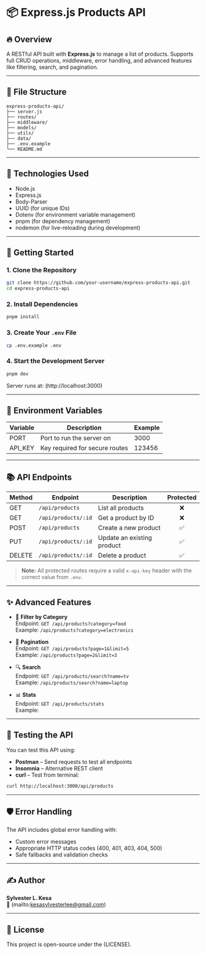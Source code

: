# 📦 Express.js Products API

## 🔥 Overview

A RESTful API built with **Express.js** to manage a list of products. Supports full CRUD operations, middleware, error handling, and advanced features like filtering, search, and pagination.

---

## 📁 File Structure

```
express-products-api/
├── server.js
├── routes/
├── middleware/
├── models/
├── utils/
├── data/
├── .env.example
└── README.md
```
---

## 🧰 Technologies Used

- Node.js
- Express.js
- Body-Parser
- UUID (for unique IDs)
- Dotenv (for environment variable management)
- pnpm (for dependency management)
- nodemon (for live-reloading during development)

---

## 🚀 Getting Started

### 1. Clone the Repository

```bash
git clone https://github.com/your-username/express-products-api.git
cd express-products-api
```

### 2. Install Dependencies

```bash
pnpm install
```

### 3. Create Your `.env` File

```bash
cp .env.example .env
```

### 4. Start the Development Server

```bash
pnpm dev
```
Server runs at: (http://localhost:3000)

---

## 🔐 Environment Variables

| Variable | Description                    | Example |
| -------- | ------------------------------ | ------- |
| PORT     | Port to run the server on      | 3000    |
| API_KEY  | Key required for secure routes | 123456  |

---

## 📚 API Endpoints

| Method | Endpoint            | Description                | Protected |
| ------ | ------------------- | -------------------------- | :-------: |
| GET    | `/api/products`     | List all products          | ❌        |
| GET    | `/api/products/:id` | Get a product by ID        | ❌        |
| POST   | `/api/products`     | Create a new product       | ✅        |
| PUT    | `/api/products/:id` | Update an existing product | ✅        |
| DELETE | `/api/products/:id` | Delete a product           | ✅        |

> **Note:** All protected routes require a valid `x-api-key` header with the correct value from `.env`.

---

## ✨ Advanced Features

- 🎯 **Filter by Category**  
  Endpoint: `GET /api/products?category=food`  
  Example: `/api/products?category=electronics`

- 📄 **Pagination**  
  Endpoint: `GET /api/products?page=1&limit=5`  
  Example: `/api/products?page=2&limit=3`

- 🔍 **Search**  
  Endpoint: `GET /api/products/search?name=tv`  
  Example: `/api/products/search?name=laptop`

- 📊 **Stats**  
  Endpoint: `GET /api/products/stats`  
  Example:

---

## 🧪 Testing the API

You can test this API using:

- **Postman** – Send requests to test all endpoints
- **Insomnia** – Alternative REST client
- **curl** – Test from terminal:

```bash
curl http://localhost:3000/api/products
```

---

## 🛡️ Error Handling

The API includes global error handling with:

- Custom error messages
- Appropriate HTTP status codes (400, 401, 403, 404, 500)
- Safe fallbacks and validation checks

---

## ✍️ Author

**Sylvester L. Kesa**  
📧 (mailto:kesasylvesterlee@gmail.com)

---

## 🧾 License

This project is open-source under the (LICENSE).